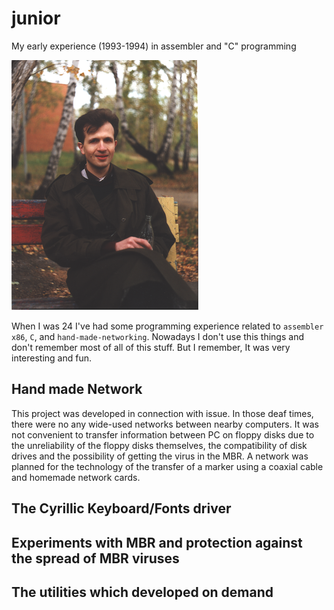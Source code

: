 # junior

My early experience (1993-1994) in assembler and "C" programming

![Igor Dolzhikov](https://github.com/takama/junior/blob/develop/images/id.png)

When I was 24 I've had some programming experience related to `assembler x86`, `C`, and `hand-made-networking`.
Nowadays I don't use this things and don't remember most of all of this stuff. But I remember, It was very interesting and fun.

## Hand made Network

This project was developed in connection with issue. In those deaf times, there were no any wide-used networks between nearby computers. It was not convenient to transfer information between PC on floppy disks due to the unreliability of the floppy disks themselves, the compatibility of disk drives and the possibility of getting the virus in the MBR. A network was planned for the technology of the transfer of a marker using a coaxial cable and homemade network cards.

## The Cyrillic Keyboard/Fonts driver

## Experiments with MBR and protection against the spread of MBR viruses

## The utilities which developed on demand
